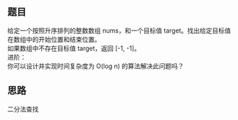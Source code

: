 ## 题目
给定一个按照升序排列的整数数组 nums，和一个目标值 target。找出给定目标值在数组中的开始位置和结束位置。  
如果数组中不存在目标值 target，返回 [-1, -1]。  
进阶：  
你可以设计并实现时间复杂度为 O(log n) 的算法解决此问题吗？  

## 思路
二分法查找
